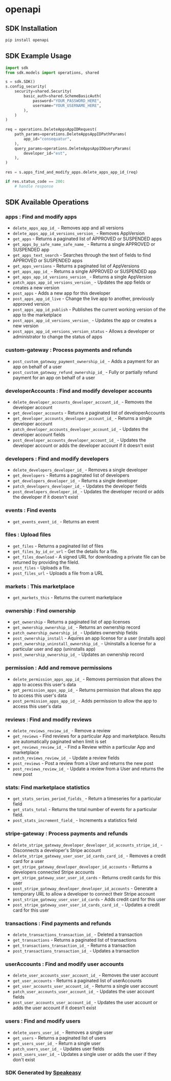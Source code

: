 # openapi

<!-- Start SDK Installation -->
## SDK Installation

```bash
pip install openapi
```
<!-- End SDK Installation -->

## SDK Example Usage
<!-- Start SDK Example Usage -->
```python
import sdk
from sdk.models import operations, shared

s = sdk.SDK()
s.config_security(
    security=shared.Security(
        basic_auth=shared.SchemeBasicAuth(
            password="YOUR_PASSWORD_HERE",
            username="YOUR_USERNAME_HERE",
        ),
    )
)
    
req = operations.DeleteAppsAppIDRequest(
    path_params=operations.DeleteAppsAppIDPathParams(
        app_id="consequatur",
    ),
    query_params=operations.DeleteAppsAppIDQueryParams(
        developer_id="est",
    ),
)
    
res = s.apps_find_and_modify_apps.delete_apps_app_id_(req)

if res.status_code == 200:
    # handle response
```
<!-- End SDK Example Usage -->

<!-- Start SDK Available Operations -->
## SDK Available Operations

### apps : Find and modify apps

* `delete_apps_app_id_` - Removes app and all versions
* `delete_apps_app_id_versions_version_` - Removes AppVersion
* `get_apps` - Returns a paginated list of APPROVED or SUSPENDED apps
* `get_apps_by_safe_name_safe_name_` - Returns a single APPROVED or SUSPENDED app
* `get_apps_text_search` - Searches through the text of fields to find APPROVED or SUSPENDED apps
* `get_apps_versions` - Returns a paginated list of AppVersions
* `get_apps_app_id_` - Returns a single APPROVED or SUSPENDED app
* `get_apps_app_id_versions_version_` - Returns a single AppVersion
* `patch_apps_app_id_versions_version_` - Updates the app fields or creates a new version
* `post_apps` - Adds a new app for this developer
* `post_apps_app_id_live` - Change the live app to another, previously approved version
* `post_apps_app_id_publish` - Publishes the current working version of the app to the marketplace
* `post_apps_app_id_versions_version_` - Updates the app or creates a new version
* `post_apps_app_id_versions_version_status` - Allows a developer or administrator to change the status of apps

### custom-gateway : Process payments and refunds

* `post_custom_gateway_payment_ownership_id_` - Adds a payment for an app on behalf of a user
* `post_custom_gateway_refund_ownership_id_` - Fully or partially refund payment for an app on behalf of a user

### developerAccounts : Find and modify developer accounts

* `delete_developer_accounts_developer_account_id_` - Removes the developer account
* `get_developer_accounts` - Returns a paginated list of developerAccounts
* `get_developer_accounts_developer_account_id_` - Returns a single developer account
* `patch_developer_accounts_developer_account_id_` - Updates the developer account fields
* `post_developer_accounts_developer_account_id_` - Updates the developer account or adds the developer account if it doesn't exist

### developers : Find and modify developers

* `delete_developers_developer_id_` - Removes a single developer
* `get_developers` - Returns a paginated list of developers
* `get_developers_developer_id_` - Returns a single developer
* `patch_developers_developer_id_` - Updates the developer fields
* `post_developers_developer_id_` - Updates the developer record or adds the developer if it doesn't exist

### events : Find events

* `get_events_event_id_` - Returns an event

### files : Upload files 

* `get_files` - Returns a paginated list of files
* `get_files_by_id_or_url` - Get the details for a file.
* `get_files_download` - A signed URL for downloading a private file can be returned by providing the fileId.
* `post_files` - Uploads a file.
* `post_files_url` - Uploads a file from a URL

### markets : This marketplace

* `get_markets_this` - Returns the current marketplace

### ownership : Find ownership

* `get_ownership` - Returns a paginated list of app licenses
* `get_ownership_ownership_id_` - Returns an ownership record
* `patch_ownership_ownership_id_` - Updates ownership fields
* `post_ownership_install` - Aquires an app license for a user (installs app)
* `post_ownership_uninstall_ownership_id_` - Uninstalls a license for a particular user and app (uninstalls app)
* `post_ownership_ownership_id_` - Updates an ownership record

### permission : Add and remove permissions 

* `delete_permission_apps_app_id_` - Removes permission that allows the app to access this user's data
* `get_permission_apps_app_id_` - Returns permission that allows the app to access this user's data
* `post_permission_apps_app_id_` - Adds permission to allow the app to access this user's data

### reviews : Find and modify reviews 

* `delete_reviews_review_id_` - Remove a review
* `get_reviews` - Find reviews for a particular App and marketplace. Results are automatically paginated when limit is set
* `get_reviews_review_id_` - Find a Review within a particular App and marketplace
* `patch_reviews_review_id_` - Update a review fields
* `post_reviews` - Post a review from a User and returns the new post
* `post_reviews_review_id_` - Update a review from a User and returns the new post

### stats: Find marketplace statistics

* `get_stats_series_period_fields_` - Return a timeseries for a particular field
* `get_stats_total` - Returns the total number of events for a particular field.
* `post_stats_increment_field_` - Increments a statistics field

### stripe-gateway : Process payments and refunds 

* `delete_stripe_gateway_developer_developer_id_accounts_stripe_id_` - Disconnects a developer's Stripe account
* `delete_stripe_gateway_user_user_id_cards_card_id_` - Removes a credit card for a user
* `get_stripe_gateway_developer_developer_id_accounts` - Returns a developers connected Stripe accounts
* `get_stripe_gateway_user_user_id_cards` - Returns credit cards for this user
* `post_stripe_gateway_developer_developer_id_accounts` - Generate a temporary URL to allow a developer to connect their Stripe account
* `post_stripe_gateway_user_user_id_cards` - Adds credit card for this user
* `post_stripe_gateway_user_user_id_cards_card_id_` - Updates a credit card for this user

### transactions : Find payments and refunds 

* `delete_transactions_transaction_id_` - Deleted a transaction
* `get_transactions` - Returns a paginated list of transactions
* `get_transactions_transaction_id_` - Returns a transaction
* `post_transactions_transaction_id_` - Updates a transaction

### userAccounts : Find and modify user accounts 

* `delete_user_accounts_user_account_id_` - Removes the user account
* `get_user_accounts` - Returns a paginated list of userAccounts
* `get_user_accounts_user_account_id_` - Returns a single user account
* `patch_user_accounts_user_account_id_` - Updates the user account fields
* `post_user_accounts_user_account_id_` - Updates the user account or adds the user account if it doesn't exist

### users : Find and modify users 

* `delete_users_user_id_` - Removes a single user
* `get_users` - Returns a paginated list of users
* `get_users_user_id_` - Return a single user
* `patch_users_user_id_` - Updates user fields
* `post_users_user_id_` - Updates a single user or adds the user if they don't exist

<!-- End SDK Available Operations -->

### SDK Generated by [Speakeasy](https://docs.speakeasyapi.dev/docs/using-speakeasy/client-sdks)
